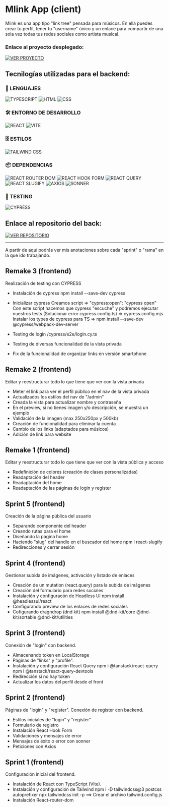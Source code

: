 # Mlink App (client)

Mlink es una app tipo "link tree" pensada para músicos. En ella puedes crear tu perfil, tener tu "username" único y un enlace para compartir de una sola vez todas tus redes sociales como artista musical.

### Enlace al proyecto desplegado: 

[![VER PROYECTO](https://img.shields.io/badge/🚀_Proyecto_Desplegado-007acc?style=for-the-badge&logo=vercel&logoColor=white)](https://mlink.alday.dev)

## Tecnilogías utilizadas para el backend:

### 🚀 LENGUAJES  
![TYPESCRIPT](https://img.shields.io/badge/TYPESCRIPT-3178C6?style=for-the-badge&logo=typescript&logoColor=white) ![HTML](https://img.shields.io/badge/HTML-E34F26?style=for-the-badge&logo=html5&logoColor=white) ![CSS](https://img.shields.io/badge/CSS-1572B6?style=for-the-badge&logo=css3&logoColor=white)

### 🛠️ ENTORNO DE DESARROLLO  
![REACT](https://img.shields.io/badge/REACT-61DAFB?style=for-the-badge&logo=react&logoColor=black)
![VITE](https://img.shields.io/badge/VITE-646CFF?style=for-the-badge&logo=vite&logoColor=white)

### 🗄️ ESTILOS
![TAILWIND CSS](https://img.shields.io/badge/TAILWIND_CSS-06B6D4?style=for-the-badge&logo=tailwindcss&logoColor=white)

### 📦 DEPENDENCIAS  
![REACT ROUTER DOM](https://img.shields.io/badge/REACT_ROUTER_DOM-CA4245?style=for-the-badge&logo=react&logoColor=white) ![REACT HOOK FORM](https://img.shields.io/badge/REACT_HOOK_FORM-EC5990?style=for-the-badge&logo=react&logoColor=white) ![REACT QUERY](https://img.shields.io/badge/REACT_QUERY-FF4154?style=for-the-badge&logo=react&logoColor=white) ![REACT SLUGIFY](https://img.shields.io/badge/REACT_SLUGIFY-5A32A3?style=for-the-badge&logo=react&logoColor=white) ![AXIOS](https://img.shields.io/badge/AXIOS-5A29E4?style=for-the-badge&logo=npm&logoColor=white) ![SONNER](https://img.shields.io/badge/SONNER-333333?style=for-the-badge&logo=npm&logoColor=white)

### 🧪 TESTING  
![CYPRESS](https://img.shields.io/badge/CYPRESS-17202C?style=for-the-badge&logo=cypress&logoColor=white)

## Enlace al repositorio del back:

[![VER REPOSITORIO](https://img.shields.io/badge/📂_Repositorio_Backend-181717?style=for-the-badge&logo=github&logoColor=white)](https://github.com/aldaydev/mlink_server)

----------------------------------------------

A partir de aquí podrás ver mis anotaciones sobre cada "sprint" o "rama" en la que ido trabajando. 

## Remake 3 (frontend)

Realización de testing con CYPRESS

* Instalación de cypress
  npm install --save-dev cypress
* Inicializar cypress
  Creamos script => "cypress:open": "cypress open"
  Con este script hacemos que cypress "escuche" y podremos ejecutar nuestros tests
  (Solucionar error cypress.config.ts) => cypress.config.mjs
  Instalar los types de cypress para TS => npm install --save-dev @cypress/webpack-dev-server

* Testing de login /cypress/e2e/login.cy.ts
* Testing de diversas funcionalidad de la vista privada

* Fix de la funcionalidad de organizar links en versión smartphone

## Remake 2 (frontend)
Editar y reestructurar todo lo que tiene que ver con la vista privada

* Meter el link para ver el perfil público en el nav de la vista privada
* Actualizados los estilos del nav de "/admin"
* Creada la vista para actualizar nombre y contraseña
* En el preview, si no tienes imagen y/o descripción, se muestra un ejemplo
* Validación de la imagen (max 250x250px y 500kb)
* Creación de funcionalidad para eliminar la cuenta
* Cambio de los links (adaptados para músicos)
* Adición de link para website

## Remake 1 (frontend)

Editar y reestructurar todo lo que tiene que ver con la vista pública y acceso

* Redefinición de colores (creación de clases personalizadas)
* Readaptación del header
* Readaptación del home
* Readaptación de las páginas de login y register

## Sprint 5 (frontend)

Creación de la página pública del usuario

* Separando componente del header
* Creando rutas para el home
* Diseñando la página home
* Haciendo "slug" del handle en el buscador del home
  npm i react-slugify
* Redirecciones y cerrar sesión

## Sprint 4 (frontend)

Gestionar subida de imágenes, activación y listado de enlaces

* Creación de un mutation (react.query) para la subida de imágenes
* Creación del formulario para redes sociales
* Instalación y configuracón de Headless UI
  npm install @headlessui/react
* Configurando preview de los enlaces de redes sociales
* Cofigurando dragndrop (dnd kit)
  npm install @dnd-kit/core @dnd-kit/sortable @dnd-kit/utilities


## Sprint 3 (frontend)
Conexión de "login" con backend.

* Almacenando token en LocalStorage
* Páginas de "links" y "profile".
* Instalación y configuración React Query 
  npm i @tanstack/react-query
  npm i @tanstack/react-query-devtools
* Redirección si no hay token
* Actualizar los datos del perfil desde el front


## Sprint 2 (frontend)

Páginas de "login" y "register". Conexión de register con backend.

* Estilos iniciales de "login" y "register"
* Formulario de registro
* Instalación React Hook Form
* Validaciones y mensajes de error
* Mensajes de éxito o error con sonner
* Peticiones con Axios


## Sprint 1 (frontend)

Configuración inicial del frontend.

* Instalación de React con TypeScript (Vite).
* Instalación y configuración de Tailwind
  npm i -D tailwindcss@3 postcss autoprefixer
  npx tailwindcss init -p ==> Crear el archivo tailwind.config.js
* Instalación React-router-dom
  